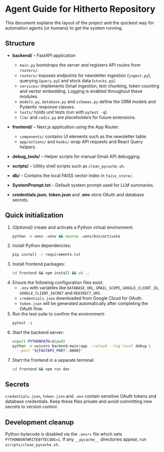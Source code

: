 # Agent Guide for Hitherto Repository

This document explains the layout of the project and the quickest way for automation agents (or humans) to get the system running.

## Structure

- **backend/** – FastAPI application
  - `main.py` bootstraps the server and registers API routes from `routers/`.
  - `routers/` exposes endpoints for newsletter ingestion (`ingest.py`), querying (`query.py`) and stock data (`stocks.py`).
  - `services/` implements Gmail ingestion, text chunking, token counting and vector embedding. Logging is enabled throughout these modules.
  - `models.py`, `database.py` and `schemas.py` define the ORM models and Pydantic response classes.
  - `tests/` holds unit tests (run with `pytest -q`).
  - `llm/` and `redis.py` are placeholders for future extensions.

- **frontend/** – Next.js application using the App Router.
  - `components/` contains UI elements such as the newsletter table.
  - `app/actions/` and `hooks/` wrap API requests and React Query helpers.

- **debug_tools/** – Helper scripts for manual Gmail API debugging.
- **scripts/** – Utility shell scripts such as `clean_pycache.sh`.
- **db/** – Contains the local FAISS vector index in `faiss_store/`.
- **SystemPrompt.txt** – Default system prompt used for LLM summaries.
- **credentials.json**, **token.json** and **.env** store OAuth and database secrets.

## Quick initialization

1. *(Optional)* create and activate a Python virtual environment:
   ```bash
   python -m venv .venv && source .venv/bin/activate
   ```
2. Install Python dependencies:
   ```bash
   pip install -r requirements.txt
   ```
3. Install frontend packages:
   ```bash
   cd frontend && npm install && cd ..
   ```
4. Ensure the following configuration files exist:
   - `.env` with variables like `DATABASE_URL`, `GMAIL_SCOPE`, `GOOGLE_CLIENT_ID`, `GOOGLE_CLIENT_SECRET` and `REDIRECT_URI`.
   - `credentials.json` downloaded from Google Cloud for OAuth.
   - `token.json` will be generated automatically after completing the OAuth flow.
5. Run the test suite to confirm the environment:
   ```bash
   pytest -q
   ```
6. Start the backend server:
   ```bash
   export PYTHONPATH=$(pwd)
   python -m uvicorn backend.main:app --reload --log-level debug \
     --port "${FASTAPI_PORT:-8000}"
   ```
7. Start the frontend in a separate terminal:
   ```bash
   cd frontend && npm run dev
   ```

## Secrets

`credentials.json`, `token.json` and `.env` contain sensitive OAuth tokens and database credentials. Keep these files private and avoid committing new secrets to version control.

## Development cleanup

Python bytecode is disabled via the `.envrc` file which sets `PYTHONDONTWRITEBYTECODE=1`. If any `__pycache__` directories appear, run `scripts/clean_pycache.sh`.
